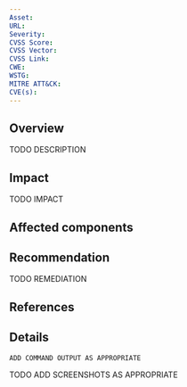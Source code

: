 ```yaml
---
Asset: 
URL: 
Severity: 
CVSS Score: 
CVSS Vector: 
CVSS Link: 
CWE: 
WSTG: 
MITRE ATT&CK: 
CVE(s):
---
```

## Overview
TODO DESCRIPTION

## Impact
TODO IMPACT

## Affected components


## Recommendation
TODO REMEDIATION

## References


## Details
```
ADD COMMAND OUTPUT AS APPROPRIATE
```

TODO ADD SCREENSHOTS AS APPROPRIATE
